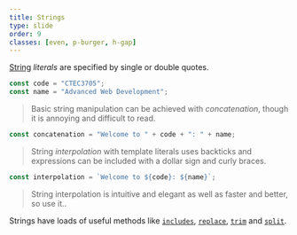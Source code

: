 ```yaml
---
title: Strings
type: slide
order: 9
classes: [even, p-burger, h-gap]
---
```


[String](https://developer.mozilla.org/en-US/docs/Web/JavaScript/Reference/Global_Objects/String) *literals* are specified by single or double quotes.

```js
const code = "CTEC3705";
const name = "Advanced Web Development";
```

> Basic string manipulation can be achieved with *concatenation*, though it is annoying and difficult to read.

```js
const concatenation = "Welcome to " + code + ": " + name;
```

> String *interpolation* with template literals uses backticks and expressions can be included with a dollar sign and curly braces. 

```js
const interpolation = `Welcome to ${code}: ${name}`;
```
> String interpolation is intuitive and elegant as well as faster and better, so use it..

Strings have loads of useful methods like 
[`includes`](https://developer.mozilla.org/en-US/docs/Web/JavaScript/Reference/Global_Objects/String/includes),
[`replace`](https://developer.mozilla.org/en-US/docs/Web/JavaScript/Reference/Global_Objects/String/replace),
[`trim`](https://developer.mozilla.org/en-US/docs/Web/JavaScript/Reference/Global_Objects/String/trim) and
[`split`](https://developer.mozilla.org/en-US/docs/Web/JavaScript/Reference/Global_Objects/String/split).